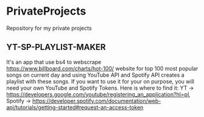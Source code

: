# PrivateProjects
Repository for my private projects

## YT-SP-PLAYLIST-MAKER
It's an app that use bs4 to webscrape https://www.billboard.com/charts/hot-100/ website for top 100 most popular songs on current day and using YouTube API and Spotify API creates a playlist with these songs. If you want to use it for your on purpose, you will need your own YouTube and Spotify Tokens. 
Here is where to find it: 
YT -> https://developers.google.com/youtube/registering_an_application?hl=pl, 
Spotify -> https://developer.spotify.com/documentation/web-api/tutorials/getting-started#request-an-access-token

